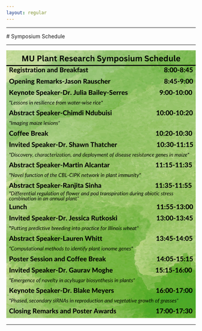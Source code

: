 ```yaml
---
layout: regular
---
```


<hr style="clear: both;" />
# Symposium Schedule
<hr style="clear: both;" />
<img src="/img/2023_SymposiumSchedule-2242023_final.png" style="max-width:100%"/>
<hr style="clear: both;" />
